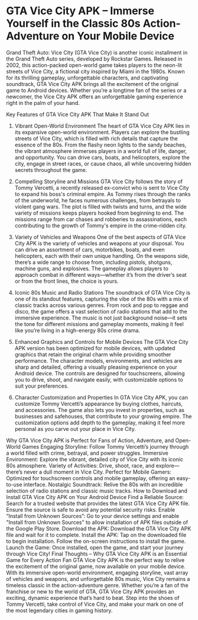 # GTA Vice City APK – Immerse Yourself in the Classic 80s Action-Adventure on Your Mobile Device

Grand Theft Auto: Vice City (GTA Vice City) is another iconic installment in the Grand Theft Auto series, developed by Rockstar Games. Released in 2002, this action-packed open-world game takes players to the neon-lit streets of Vice City, a fictional city inspired by Miami in the 1980s. Known for its thrilling gameplay, unforgettable characters, and captivating soundtrack, GTA Vice City APK brings all the excitement of the original game to Android devices. Whether you’re a longtime fan of the series or a newcomer, the Vice City APK offers an unforgettable gaming experience right in the palm of your hand.

Key Features of GTA Vice City APK That Make It Stand Out
1. Vibrant Open-World Environment
The heart of GTA Vice City APK lies in its expansive open-world environment. Players can explore the bustling streets of Vice City, which is filled with rich details that capture the essence of the 80s. From the flashy neon lights to the sandy beaches, the vibrant atmosphere immerses players in a world full of life, danger, and opportunity. You can drive cars, boats, and helicopters, explore the city, engage in street races, or cause chaos, all while uncovering hidden secrets throughout the game.

2. Compelling Storyline and Missions
GTA Vice City follows the story of Tommy Vercetti, a recently released ex-convict who is sent to Vice City to expand his boss's criminal empire. As Tommy rises through the ranks of the underworld, he faces numerous challenges, from betrayals to violent gang wars. The plot is filled with twists and turns, and the wide variety of missions keeps players hooked from beginning to end. The missions range from car chases and robberies to assassinations, each contributing to the growth of Tommy's empire in the crime-ridden city.

3. Variety of Vehicles and Weapons
One of the best aspects of GTA Vice City APK is the variety of vehicles and weapons at your disposal. You can drive an assortment of cars, motorbikes, boats, and even helicopters, each with their own unique handling. On the weapons side, there’s a wide range to choose from, including pistols, shotguns, machine guns, and explosives. The gameplay allows players to approach combat in different ways—whether it’s from the driver’s seat or from the front lines, the choice is yours.

4. Iconic 80s Music and Radio Stations
The soundtrack of GTA Vice City is one of its standout features, capturing the vibe of the 80s with a mix of classic tracks across various genres. From rock and pop to reggae and disco, the game offers a vast selection of radio stations that add to the immersive experience. The music is not just background noise—it sets the tone for different missions and gameplay moments, making it feel like you’re living in a high-energy 80s crime drama.

5. Enhanced Graphics and Controls for Mobile Devices
The GTA Vice City APK version has been optimized for mobile devices, with updated graphics that retain the original charm while providing smoother performance. The character models, environments, and vehicles are sharp and detailed, offering a visually pleasing experience on your Android device. The controls are designed for touchscreens, allowing you to drive, shoot, and navigate easily, with customizable options to suit your preferences.

6. Character Customization and Properties
In GTA Vice City APK, you can customize Tommy Vercetti’s appearance by buying clothes, haircuts, and accessories. The game also lets you invest in properties, such as businesses and safehouses, that contribute to your growing empire. The customization options add depth to the gameplay, making it feel more personal as you carve out your place in Vice City.

Why GTA Vice City APK is Perfect for Fans of Action, Adventure, and Open-World Games
Engaging Storyline: Follow Tommy Vercetti’s journey through a world filled with crime, betrayal, and power struggles.
Immersive Environment: Explore the vibrant, detailed city of Vice City with its iconic 80s atmosphere.
Variety of Activities: Drive, shoot, race, and explore—there’s never a dull moment in Vice City.
Perfect for Mobile Gamers: Optimized for touchscreen controls and mobile gameplay, offering an easy-to-use interface.
Nostalgic Soundtrack: Relive the 80s with an incredible selection of radio stations and classic music tracks.
How to Download and Install GTA Vice City APK on Your Android Device
Find a Reliable Source: Search for a trusted website that provides the latest GTA Vice City APK file. Ensure the source is safe to avoid any potential security risks.
Enable “Install from Unknown Sources”: Go to your device settings and enable "Install from Unknown Sources" to allow installation of APK files outside of the Google Play Store.
Download the APK: Download the GTA Vice City APK file and wait for it to complete.
Install the APK: Tap on the downloaded file to begin installation. Follow the on-screen instructions to install the game.
Launch the Game: Once installed, open the game, and start your journey through Vice City!
Final Thoughts – Why GTA Vice City APK is an Essential Game for Every Action Fan
GTA Vice City APK is the perfect way to relive the excitement of the original game, now available on your mobile device. With its immersive open-world environment, engaging storyline, vast array of vehicles and weapons, and unforgettable 80s music, Vice City remains a timeless classic in the action-adventure genre. Whether you’re a fan of the franchise or new to the world of GTA, GTA Vice City APK provides an exciting, dynamic experience that’s hard to beat. Step into the shoes of Tommy Vercetti, take control of Vice City, and make your mark on one of the most legendary cities in gaming history.

